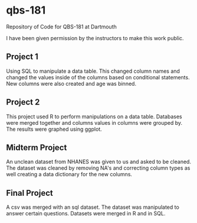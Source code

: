 # qbs-181
Repository of Code for QBS-181 at Dartmouth

I have been given permission by the instructors to make this work public.

## Project 1
Using SQL to manipulate a data table. This changed column names and changed the values inside of the columns based on conditional statements. New columns were also created and age was binned.

## Project 2
This project used R to perform manipulations on a data table. Databases were merged together and columns values in columns were grouped by. The results were graphed using ggplot.

## Midterm Project
An unclean dataset from NHANES was given to us and asked to be cleaned. The dataset was cleaned by removing NA's and correcting column types as well creating a data dictionary for the new columns.

## Final Project
A csv was merged with an sql dataset. The dataset was manipulated to answer certain questions. 
Datasets were merged in R and in SQL.


